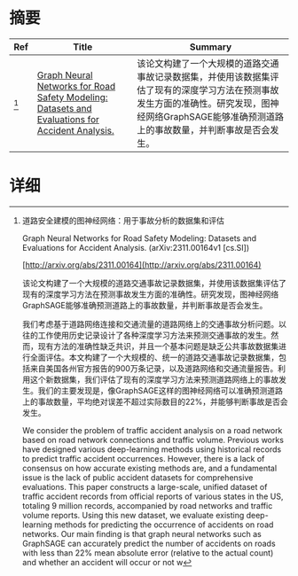 # 摘要

| Ref | Title | Summary |
| --- | --- | --- |
| [^1] | [Graph Neural Networks for Road Safety Modeling: Datasets and Evaluations for Accident Analysis.](http://arxiv.org/abs/2311.00164) | 该论文构建了一个大规模的道路交通事故记录数据集，并使用该数据集评估了现有的深度学习方法在预测事故发生方面的准确性。研究发现，图神经网络GraphSAGE能够准确预测道路上的事故数量，并判断事故是否会发生。 |

# 详细

[^1]: 道路安全建模的图神经网络：用于事故分析的数据集和评估

    Graph Neural Networks for Road Safety Modeling: Datasets and Evaluations for Accident Analysis. (arXiv:2311.00164v1 [cs.SI])

    [http://arxiv.org/abs/2311.00164](http://arxiv.org/abs/2311.00164)

    该论文构建了一个大规模的道路交通事故记录数据集，并使用该数据集评估了现有的深度学习方法在预测事故发生方面的准确性。研究发现，图神经网络GraphSAGE能够准确预测道路上的事故数量，并判断事故是否会发生。

    

    我们考虑基于道路网络连接和交通流量的道路网络上的交通事故分析问题。以往的工作使用历史记录设计了各种深度学习方法来预测交通事故的发生。然而，现有方法的准确性缺乏共识，并且一个基本问题是缺乏公共事故数据集进行全面评估。本文构建了一个大规模的、统一的道路交通事故记录数据集，包括来自美国各州官方报告的900万条记录，以及道路网络和交通流量报告。利用这个新数据集，我们评估了现有的深度学习方法来预测道路网络上的事故发生。我们的主要发现是，像GraphSAGE这样的图神经网络可以准确预测道路上的事故数量，平均绝对误差不超过实际数目的22%，并能够判断事故是否会发生。

    We consider the problem of traffic accident analysis on a road network based on road network connections and traffic volume. Previous works have designed various deep-learning methods using historical records to predict traffic accident occurrences. However, there is a lack of consensus on how accurate existing methods are, and a fundamental issue is the lack of public accident datasets for comprehensive evaluations. This paper constructs a large-scale, unified dataset of traffic accident records from official reports of various states in the US, totaling 9 million records, accompanied by road networks and traffic volume reports. Using this new dataset, we evaluate existing deep-learning methods for predicting the occurrence of accidents on road networks. Our main finding is that graph neural networks such as GraphSAGE can accurately predict the number of accidents on roads with less than 22% mean absolute error (relative to the actual count) and whether an accident will occur or not w
    

